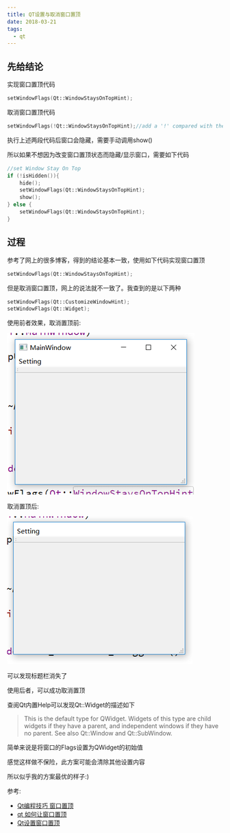 ```yaml
---
title: QT设置与取消窗口置顶
date: 2018-03-21
tags:
  - qt
---
```


## 先给结论

实现窗口置顶代码

```c++
setWindowFlags(Qt::WindowStaysOnTopHint);
```

取消窗口置顶代码

```c++
setWindowFlags(!Qt::WindowStaysOnTopHint);//add a '!' compared with the upper one
```

执行上述两段代码后窗口会隐藏，需要手动调用show()

所以如果不想因为改变窗口置顶状态而隐藏/显示窗口，需要如下代码

```c++
//set Window Stay On Top
if (!isHidden()){
	hide();
	setWindowFlags(Qt::WindowStaysOnTopHint);
	show();
} else {
	setWindowFlags(Qt::WindowStaysOnTopHint);
}
```

## 过程

参考了网上的很多博客，得到的结论基本一致，使用如下代码实现窗口置顶

```c++
setWindowFlags(Qt::WindowStaysOnTopHint);
```

但是取消窗口置顶，网上的说法就不一致了。我查到的是以下两种

```c++
setWindowFlags(Qt::CustomizeWindowHint);
setWindowFlags(Qt::Widget);
```

使用前者效果，取消置顶前:

![5-1](./_img/5-1.png)

取消置顶后:

![5-2](./_img/5-2.png)

可以发现标题栏消失了

使用后者，可以成功取消置顶

查阅Qt内置Help可以发现Qt::Widget的描述如下

> This is the default type for QWidget. Widgets of this type are child widgets if they have a parent, and independent windows if they have no parent. See also Qt::Window and Qt::SubWindow.

简单来说是将窗口的Flags设置为QWidget的初始值

感觉这样做不保险，此方案可能会清除其他设置内容

所以似乎我的方案最优的样子:)

参考:
- [Qt编程技巧 窗口置顶](http://blog.csdn.net/killua_hzl/article/details/5288769)
- [qt 如何让窗口置顶](http://blog.csdn.net/dongpanshan/article/details/17612655)
- [Qt设置窗口置顶](http://blog.sina.com.cn/s/blog_8a3023730100v507.html)
